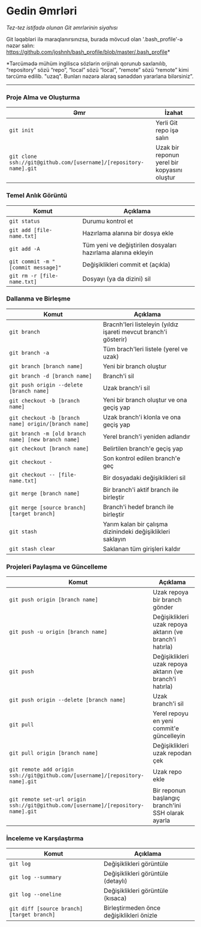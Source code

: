 Gedin Əmrləri
============

_Tez-tez istifadə olunan Git əmrlərinin siyahısı_

Git ləqəbləri ilə maraqlanırsınızsa, burada mövcud olan '.bash_profile'-ə nəzər salın: https://github.com/joshnh/bash_profile/blob/master/.bash_profile*

*Tərcümədə mühüm ingiliscə sözlərin orijinalı qorunub saxlanılıb, “repository” sözü “repo”, “local” sözü “local”, “remote” sözü “remote” kimi tərcümə edilib. "uzaq". Bunları nəzərə alaraq sənəddən yararlana bilərsiniz”.

---

### Proje Alma ve Oluşturma

| Əmr | İzahat |
| ------- | ----------- |
| ```git init``` | Yerli Git repo işə salın |
| ```git clone ssh://git@github.com/[username]/[repository-name].git``` | Uzak bir reponun yerel bir kopyasını oluştur |

### Temel Anlık Görüntü

| Komut | Açıklama |
| ------- | ----------- |
| ```git status``` | Durumu kontrol et |
| ```git add [file-name.txt]``` | Hazırlama alanına bir dosya ekle |
| ```git add -A``` | Tüm yeni ve değiştirilen dosyaları hazırlama alanına ekleyin |
| ```git commit -m "[commit message]"``` | Değişiklikleri commit et (açıkla) |
| ```git rm -r [file-name.txt]``` | Dosyayı (ya da dizini) sil |

### Dallanma ve Birleşme

| Komut | Açıklama |
| ------- | ----------- |
| `git branch` | Bracnh'leri listeleyin (yıldız işareti mevcut branch'i gösterir) |
| `git branch -a` | Tüm brach'leri listele (yerel ve uzak) |
| `git branch [branch name]` | Yeni bir branch oluştur |
| `git branch -d [branch name]` | Branch'i sil |
| `git push origin --delete [branch name]` | Uzak branch'i sil |
| `git checkout -b [branch name]` | Yeni bir branch oluştur ve ona geçiş yap |
| `git checkout -b [branch name] origin/[branch name]` | Uzak branch'i klonla ve ona geçiş yap |
| `git branch -m [old branch name] [new branch name]` | Yerel branch'i yeniden adlandır |
| `git checkout [branch name]` | Belirtilen branch'e geçiş yap |
| `git checkout -` | Son kontrol edilen branch'e geç |
| `git checkout -- [file-name.txt]` | Bir dosyadaki değişiklikleri sil |
| `git merge [branch name]` | Bir branch'i aktif branch ile birleştir |
| `git merge [source branch] [target branch]` | Branch'i hedef branch ile birleştir |
| `git stash` | Yarım kalan bir çalışma dizinindeki değişiklikleri saklayın |
| `git stash clear` | Saklanan tüm girişleri kaldır |

### Projeleri Paylaşma ve Güncelleme

| Komut | Açıklama |
| ------- | ----------- |
| `git push origin [branch name]` | Uzak repoya bir branch gönder |
| `git push -u origin [branch name]` | Değişiklikleri uzak repoya aktarın (ve branch'i hatırla) |
| `git push` | Değişiklikleri uzak repoya aktarın (ve branch'i hatırla) |
| `git push origin --delete [branch name]` | Uzak branch'i sil |
| `git pull` | Yerel repoyu en yeni commit'e güncelleyin |
| `git pull origin [branch name]` | Değişiklikleri uzak repodan çek |
| `git remote add origin ssh://git@github.com/[username]/[repository-name].git` | Uzak repo ekle |
| `git remote set-url origin ssh://git@github.com/[username]/[repository-name].git` | Bir reponun başlangıç branch'ini SSH olarak ayarla |

### İnceleme ve Karşılaştırma

| Komut | Açıklama |
| ------- | ----------- |
| `git log` | Değişiklikleri görüntüle |
| `git log --summary` | Değişiklikleri görüntüle (detaylı) |
| `git log --oneline` | Değişiklikleri görüntüle (kısaca) |
| `git diff [source branch] [target branch]` | Birleştirmeden önce değişiklikleri önizle |
